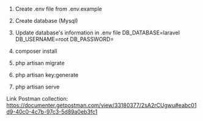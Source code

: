 1. Create .env file from .env.example

2. Create database (Mysql)

3. Update database's information in .env file
DB_DATABASE=laravel
DB_USERNAME=root
DB_PASSWORD=

4. composer install

5. php artisan migrate

6. php artisan key:generate

7. php artisan serve

Link Postman collection:
https://documenter.getpostman.com/view/33180377/2sA2rCUgwu#eabc01d9-40c0-4c7b-97c3-5d89a0eb3fc1